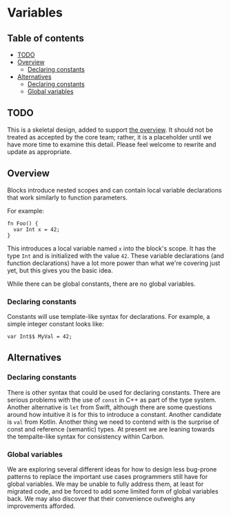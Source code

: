 # Variables

<!--
Part of the Carbon Language project, under the Apache License v2.0 with LLVM
Exceptions. See /LICENSE for license information.
SPDX-License-Identifier: Apache-2.0 WITH LLVM-exception
-->

<!-- toc -->

## Table of contents

-   [TODO](#todo)
-   [Overview](#overview)
    -   [Declaring constants](#declaring-constants)
-   [Alternatives](#alternatives)
    -   [Declaring constants](#declaring-constants-1)
    -   [Global variables](#global-variables)

<!-- tocstop -->

## TODO

This is a skeletal design, added to support [the overview](README.md). It should
not be treated as accepted by the core team; rather, it is a placeholder until
we have more time to examine this detail. Please feel welcome to rewrite and
update as appropriate.

## Overview

Blocks introduce nested scopes and can contain local variable declarations that
work similarly to function parameters.

For example:

```
fn Foo() {
  var Int x = 42;
}
```

This introduces a local variable named `x` into the block's scope. It has the
type `Int` and is initialized with the value `42`. These variable declarations
(and function declarations) have a lot more power than what we're covering just
yet, but this gives you the basic idea.

While there can be global constants, there are no global variables.

### Declaring constants

Constants will use template-like syntax for declarations. For example, a simple
integer constant looks like:

```carbon
var Int$$ MyVal = 42;
```

## Alternatives

### Declaring constants

There is other syntax that could be used for declaring constants. There are
serious problems with the use of `const` in C++ as part of the type system.
Another alternative is `let` from Swift, although there are some questions
around how intuitive it is for this to introduce a constant. Another candidate
is `val` from Kotlin. Another thing we need to contend with is the surprise of
const and reference (semantic) types. At present we are leaning towards the
tempalte-like syntax for consistency within Carbon.

### Global variables

We are exploring several different ideas for how to design less bug-prone
patterns to replace the important use cases programmers still have for global
variables. We may be unable to fully address them, at least for migrated code,
and be forced to add some limited form of global variables back. We may also
discover that their convenience outweighs any improvements afforded.

